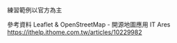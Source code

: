 練習範例以官方為主

參考資料
Leaflet & OpenStreetMap - 開源地圖應用  IT Ares
https://ithelp.ithome.com.tw/articles/10229982